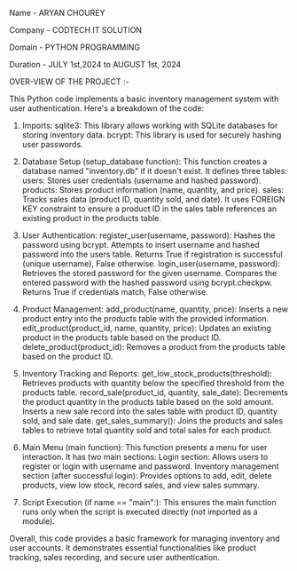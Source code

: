 Name - ARYAN CHOUREY

Company - CODTECH IT SOLUTION

Domain - PYTHON PROGRAMMING

Duration - JULY 1st,2024 to AUGUST 1st, 2024

OVER-VIEW OF THE PROJECT :-

This Python code implements a basic inventory management system with user authentication. Here's a breakdown of the code:

1. Imports:
    sqlite3: This library allows working with SQLite databases for storing inventory data.
    bcrypt: This library is used for securely hashing user passwords.

2. Database Setup (setup_database function):
    This function creates a database named "inventory.db" if it doesn't exist.
    It defines three tables:
    users: Stores user credentials (username and hashed password).
    products: Stores product information (name, quantity, and price).
    sales: Tracks sales data (product ID, quantity sold, and date).
    It uses FOREIGN KEY constraint to ensure a product ID in the sales table references an existing product in the products table.

3. User Authentication:
    register_user(username, password):
    Hashes the password using bcrypt.
    Attempts to insert username and hashed password into the users table.
    Returns True if registration is successful (unique username), False otherwise.
    login_user(username, password):
    Retrieves the stored password for the given username.
    Compares the entered password with the hashed password using bcrypt.checkpw.
    Returns True if credentials match, False otherwise.

4. Product Management:
    add_product(name, quantity, price):
    Inserts a new product entry into the products table with the provided information.
    edit_product(product_id, name, quantity, price):
    Updates an existing product in the products table based on the product ID.
    delete_product(product_id):
    Removes a product from the products table based on the product ID.
   
5. Inventory Tracking and Reports:
    get_low_stock_products(threshold):
    Retrieves products with quantity below the specified threshold from the products table.
    record_sale(product_id, quantity, sale_date):
    Decrements the product quantity in the products table based on the sold amount.
    Inserts a new sale record into the sales table with product ID, quantity sold, and sale date.
    get_sales_summary():
    Joins the products and sales tables to retrieve total quantity sold and total sales for each product.

6. Main Menu (main function):
    This function presents a menu for user interaction.
    It has two main sections:
    Login section: Allows users to register or login with username and password.
    Inventory management section (after successful login): Provides options to add, edit, delete products, view low stock, record sales, and view sales summary.

7. Script Execution (if name == "main":):
    This ensures the main function runs only when the script is executed directly (not imported as a module).

Overall, this code provides a basic framework for managing inventory and user accounts. It demonstrates essential functionalities like product tracking, sales recording, and secure user authentication.

